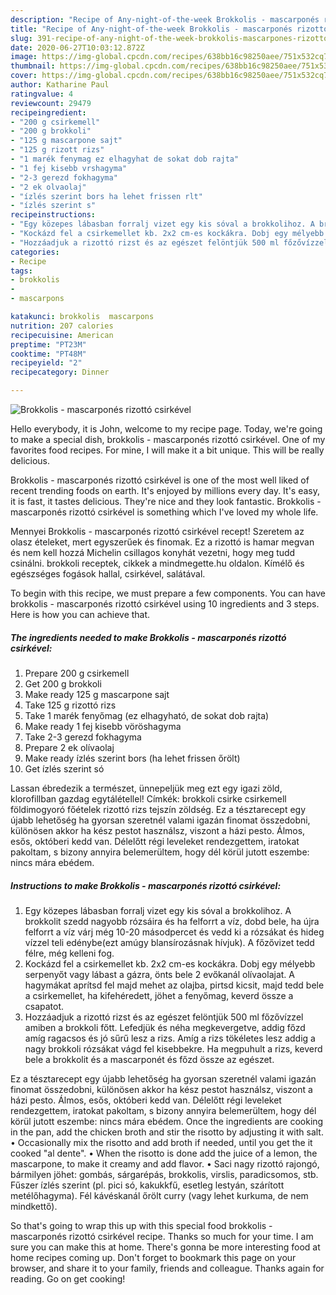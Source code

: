 ```yaml
---
description: "Recipe of Any-night-of-the-week Brokkolis - mascarponés rizottó csirkével"
title: "Recipe of Any-night-of-the-week Brokkolis - mascarponés rizottó csirkével"
slug: 391-recipe-of-any-night-of-the-week-brokkolis-mascarpones-rizotto-csirkevel
date: 2020-06-27T10:03:12.872Z
image: https://img-global.cpcdn.com/recipes/638bb16c98250aee/751x532cq70/brokkolis-mascarpones-rizotto-csirkevel-recept-foto.jpg
thumbnail: https://img-global.cpcdn.com/recipes/638bb16c98250aee/751x532cq70/brokkolis-mascarpones-rizotto-csirkevel-recept-foto.jpg
cover: https://img-global.cpcdn.com/recipes/638bb16c98250aee/751x532cq70/brokkolis-mascarpones-rizotto-csirkevel-recept-foto.jpg
author: Katharine Paul
ratingvalue: 4
reviewcount: 29479
recipeingredient:
- "200 g csirkemell"
- "200 g brokkoli"
- "125 g mascarpone sajt"
- "125 g rizott rizs"
- "1 marék fenymag ez elhagyhat de sokat dob rajta"
- "1 fej kisebb vrshagyma"
- "2-3 gerezd fokhagyma"
- "2 ek olvaolaj"
- "ízlés szerint bors ha lehet frissen rlt"
- "ízlés szerint s"
recipeinstructions:
- "Egy közepes lábasban forralj vizet egy kis sóval a brokkolihoz. A brokkolit szedd nagyobb rózsáira és ha felforrt a víz, dobd bele, ha újra felforrt a víz várj még 10-20 másodpercet és vedd ki a rózsákat és hideg vízzel teli edénybe(ezt amúgy blansírozásnak hívjuk). A főzővizet tedd félre, még kelleni fog."
- "Kockázd fel a csirkemellet kb. 2x2 cm-es kockákra. Dobj egy mélyebb serpenyőt vagy lábast a gázra, önts bele 2 evőkanál olívaolajat. A hagymákat aprítsd fel majd mehet az olajba, pirtsd kicsit, majd tedd bele a csirkemellet, ha kifehéredett, jöhet a fenyőmag, keverd össze a csapatot."
- "Hozzáadjuk a rizottó rizst és az egészet felöntjük 500 ml főzővízzel amiben a brokkoli főtt. Lefedjük és néha megkevergetve, addig főzd amíg ragacsos és jó sűrű lesz a rizs. Amíg a rizs tökéletes lesz addig a nagy brokkoli rózsákat vágd fel kisebbekre. Ha megpuhult a rizs, keverd bele a brokkolit és a mascarponét és főzd össze az egészet."
categories:
- Recipe
tags:
- brokkolis
- 
- mascarpons

katakunci: brokkolis  mascarpons 
nutrition: 207 calories
recipecuisine: American
preptime: "PT23M"
cooktime: "PT48M"
recipeyield: "2"
recipecategory: Dinner

---
```



![Brokkolis - mascarponés rizottó csirkével](https://img-global.cpcdn.com/recipes/638bb16c98250aee/751x532cq70/brokkolis-mascarpones-rizotto-csirkevel-recept-foto.jpg)

Hello everybody, it is John, welcome to my recipe page. Today, we're going to make a special dish, brokkolis - mascarponés rizottó csirkével. One of my favorites food recipes. For mine, I will make it a bit unique. This will be really delicious.

Brokkolis - mascarponés rizottó csirkével is one of the most well liked of recent trending foods on earth. It's enjoyed by millions every day. It's easy, it is fast, it tastes delicious. They're nice and they look fantastic. Brokkolis - mascarponés rizottó csirkével is something which I've loved my whole life.

Mennyei Brokkolis - mascarponés rizottó csirkével recept! Szeretem az olasz ételeket, mert egyszerűek és finomak. Ez a rizottó is hamar megvan és nem kell hozzá Michelin csillagos konyhát vezetni, hogy meg tudd csinálni. brokkoli receptek, cikkek a mindmegette.hu oldalon. Kímélő és egészséges fogások hallal, csirkével, salátával.


To begin with this recipe, we must prepare a few components. You can have brokkolis - mascarponés rizottó csirkével using 10 ingredients and 3 steps. Here is how you can achieve that.

<!--inarticleads1-->

##### The ingredients needed to make Brokkolis - mascarponés rizottó csirkével:

1. Prepare 200 g csirkemell
1. Get 200 g brokkoli
1. Make ready 125 g mascarpone sajt
1. Take 125 g rizottó rizs
1. Take 1 marék fenyőmag (ez elhagyható, de sokat dob rajta)
1. Make ready 1 fej kisebb vöröshagyma
1. Take 2-3 gerezd fokhagyma
1. Prepare 2 ek olívaolaj
1. Make ready ízlés szerint bors (ha lehet frissen őrölt)
1. Get ízlés szerint só


Lassan ébredezik a természet, ünnepeljük meg ezt egy igazi zöld, klorofillban gazdag egytálétellel! Címkék: brokkoli csirke csirkemell földimogyoró főételek rizottó rizs tejszín zöldség. Ez a tésztarecept egy újabb lehetőség ha gyorsan szeretnél valami igazán finomat összedobni, különösen akkor ha kész pestot használsz, viszont a házi pesto. Álmos, esős, októberi kedd van. Délelőtt régi leveleket rendezgettem, iratokat pakoltam, s bizony annyira belemerültem, hogy dél körül jutott eszembe: nincs mára ebédem. 

<!--inarticleads2-->

##### Instructions to make Brokkolis - mascarponés rizottó csirkével:

1. Egy közepes lábasban forralj vizet egy kis sóval a brokkolihoz. A brokkolit szedd nagyobb rózsáira és ha felforrt a víz, dobd bele, ha újra felforrt a víz várj még 10-20 másodpercet és vedd ki a rózsákat és hideg vízzel teli edénybe(ezt amúgy blansírozásnak hívjuk). A főzővizet tedd félre, még kelleni fog.
1. Kockázd fel a csirkemellet kb. 2x2 cm-es kockákra. Dobj egy mélyebb serpenyőt vagy lábast a gázra, önts bele 2 evőkanál olívaolajat. A hagymákat aprítsd fel majd mehet az olajba, pirtsd kicsit, majd tedd bele a csirkemellet, ha kifehéredett, jöhet a fenyőmag, keverd össze a csapatot.
1. Hozzáadjuk a rizottó rizst és az egészet felöntjük 500 ml főzővízzel amiben a brokkoli főtt. Lefedjük és néha megkevergetve, addig főzd amíg ragacsos és jó sűrű lesz a rizs. Amíg a rizs tökéletes lesz addig a nagy brokkoli rózsákat vágd fel kisebbekre. Ha megpuhult a rizs, keverd bele a brokkolit és a mascarponét és főzd össze az egészet.


Ez a tésztarecept egy újabb lehetőség ha gyorsan szeretnél valami igazán finomat összedobni, különösen akkor ha kész pestot használsz, viszont a házi pesto. Álmos, esős, októberi kedd van. Délelőtt régi leveleket rendezgettem, iratokat pakoltam, s bizony annyira belemerültem, hogy dél körül jutott eszembe: nincs mára ebédem. Once the ingredients are cooking in the pan, add the chicken broth and stir the risotto by adjusting it with salt. • Occasionally mix the risotto and add broth if needed, until you get the it cooked &#34;al dente&#34;. • When the risotto is done add the juice of a lemon, the mascarpone, to make it creamy and add flavor. • Saci nagy rizottó rajongó, bármilyen jöhet: gombás, sárgarépás, brokkolis, virslis, paradicsomos, stb. Fűszer ízlés szerint (pl. pici só, kakukkfű, esetleg lestyán, szárított metélőhagyma). Fél kávéskanál őrölt curry (vagy lehet kurkuma, de nem mindkettő). 

So that's going to wrap this up with this special food brokkolis - mascarponés rizottó csirkével recipe. Thanks so much for your time. I am sure you can make this at home. There's gonna be more interesting food at home recipes coming up. Don't forget to bookmark this page on your browser, and share it to your family, friends and colleague. Thanks again for reading. Go on get cooking!
